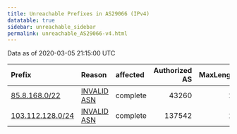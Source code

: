 ```yaml
---
title: Unreachable Prefixes in AS29066 (IPv4)
datatable: true
sidebar: unreachable_sidebar
permalink: unreachable_AS29066-v4.html
---
```


Data as of 2020-03-05 21:15:00 UTC


<div class="datatable-begin"></div>

| Prefix                                                     | Reason                                                                                                  | affected   |   Authorized AS |   MaxLength | Anchor                                         |   unreachable /24s |
|:-----------------------------------------------------------|:--------------------------------------------------------------------------------------------------------|:-----------|----------------:|------------:|:-----------------------------------------------|-------------------:|
| [85.8.168.0/22](https://stat.ripe.net/85.8.168.0/22)       | [INVALID ASN](https://rpki-validator.ripe.net/announcement-preview?asn=AS29066&prefix=85.8.168.0/22)    | complete   |           43260 |          22 | [RIPE](unreachable_RIPE_NCC_RPKI_Root-v4.html) |                  4 |
| [103.112.128.0/24](https://stat.ripe.net/103.112.128.0/24) | [INVALID ASN](https://rpki-validator.ripe.net/announcement-preview?asn=AS29066&prefix=103.112.128.0/24) | complete   |          137542 |          24 | [APNIC](unreachable_APNIC_RPKI_Root-v4.html)   |                  1 |

<div class="datatable-end"></div>
